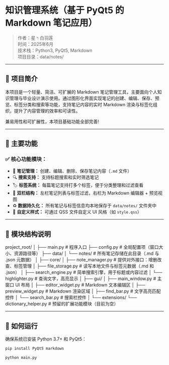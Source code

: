 # 知识管理系统（基于 PyQt5 的 Markdown 笔记应用）

> 作者：星丶白羽莲  
> 时间：2025年6月  
> 技术栈：Python3, PyQt5, Markdown  
> 项目目录：data/notes/  

---

## 🧠 项目简介

本项目是一个轻量、简洁、可扩展的 Markdown 笔记管理工具，主要面向个人知识管理与毕业设计演示使用。通过图形化界面实现笔记的创建、编辑、保存、预览、标签分类和搜索等功能，支持笔记内容的实时 Markdown 渲染与标签化组织，提升了内容管理的效率和可读性。

兼易用性和可扩展性，本项目基础功能全部完善!

---

## 📌 主要功能

### ✅ 核心功能模块：

- 📁 **笔记管理：** 创建、编辑、删除、保存笔记内容（`.md` 文件）
- 🔍 **搜索支持：** 支持标题搜索和实时筛选笔记
- 🏷️ **标签系统：** 每篇笔记支持打多个标签，便于分类整理和过滤查看
- 🧾 **双栏结构：** 左栏笔记列表与标签过滤，右栏为 Markdown 编辑器 + 预览视图
- ♻️ **数据持久化：** 所有笔记与标签信息均本地保存于 `data/notes/` 文件夹中
- 🎨 **自定义样式：** 可通过 QSS 文件自定义 UI 风格（如 `style.qss`）

---

## 🧱 模块结构说明
project_root/
│
├── main.py # 程序入口
├── config.py # 全局配置项（窗口大小、资源路径等）
├── data/
│ └── notes/ # 所有笔记存储在此目录（.md 与 .json 元数据）
│
├── core/
│ ├── note_manager.py # 提供对外接口：增删改查、标签管理
│ ├── file_storage.py # 读写本地文件与标签元数据（.md 和 .json）
│ ├── search_engine.py # 简单搜索引擎，用于标题或内容过滤
│ └── highlighter.py # 查询文字，高亮显示
│
├── gui/
│ ├── main_window.py # 主窗口 UI 布局
│ ├── editor_widget.py # Markdown 文本编辑区
│ ├── preview_widget.py # Markdown 渲染区域
│ ├── find_bar.py # 文字高亮匹配控件
│ └── search_bar.py # 搜索栏控件
│
└── extensions/
└── dictionary_helper.py # 预留的扩展功能模块（目前为空）

---

## 🧪 如何运行

确保系统已安装 Python 3.7+ 和 PyQt5：

```bash
pip install PyQt5 markdown

python main.py

